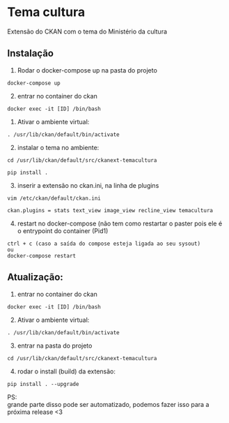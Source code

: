 # Tema cultura

Extensão do CKAN com o tema do Ministério da cultura

## Instalação

1. Rodar o docker-compose up na pasta do projeto

```
docker-compose up
```

2. entrar no container do ckan

```
docker exec -it [ID] /bin/bash
```

1. Ativar o ambiente virtual:

```
. /usr/lib/ckan/default/bin/activate
```

2. instalar o tema no ambiente:

```
cd /usr/lib/ckan/default/src/ckanext-temacultura

pip install .
```

3. inserir a extensão no ckan.ini, na linha de plugins

```
vim /etc/ckan/default/ckan.ini

ckan.plugins = stats text_view image_view recline_view temacultura
```

4. restart no docker-compose (não tem como restartar o paster pois ele é o entrypoint do container (Pid1)
```
ctrl + c (caso a saída do compose esteja ligada ao seu sysout)
ou
docker-compose restart
```


## Atualização:

1. entrar no container do ckan

```
docker exec -it [ID] /bin/bash
```

2. Ativar o ambiente virtual:

```
. /usr/lib/ckan/default/bin/activate
```

3. entrar na pasta do projeto

```
cd /usr/lib/ckan/default/src/ckanext-temacultura
```

4. rodar o install (build) da extensão:

```
pip install . --upgrade
```

PS:  
grande parte disso pode ser automatizado, podemos fazer isso para a próxima release <3
